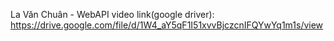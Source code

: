 La Văn Chuân - WebAPI
video link(google driver): https://drive.google.com/file/d/1W4_aY5qF1I51xvvBjczcnIFQYwYq1m1s/view
